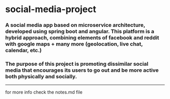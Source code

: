 # social-media-project

### A social media app based on microservice architecture, developed using spring boot and angular. This platform is a hybrid approach, combining elements of facebook and reddit with google maps + many more (geolocation, live chat, calendar, etc.)
### The purpose of this project is promoting dissimilar social media that encourages its users to go out and be more active both physically and socially.

---

for more info check the notes.md file